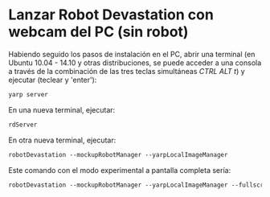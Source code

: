 # Lanzar Robot Devastation con webcam del PC (sin robot)

Habiendo seguido los pasos de instalación en el PC, abrir una terminal
(en Ubuntu 10.04 - 14.10 y otras distribuciones, se puede acceder a una
consola a través de la combinación de las tres teclas simultáneas *CTRL
ALT t*) y ejecutar (teclear y 'enter'):

```bash
yarp server
```

En una nueva terminal, ejecutar:

```bash
rdServer
```

En otra nueva terminal, ejecutar:

```bash
robotDevastation --mockupRobotManager --yarpLocalImageManager
```

Este comando con el modo experimental a pantalla completa sería:

```bash
robotDevastation --mockupRobotManager --yarpLocalImageManager --fullscreen
```


